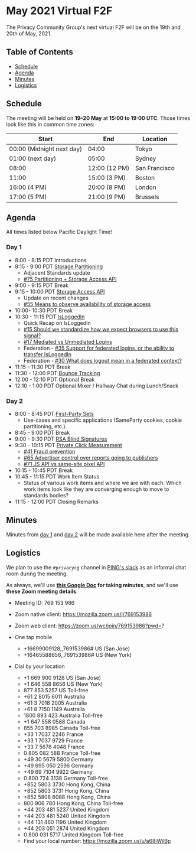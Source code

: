 # May 2021 Virtual F2F

The Privacy Community Group's next virtual F2F will be on the 19th and 20th of May, 2021.

<!-- START doctoc generated TOC please keep comment here to allow auto update -->
<!-- DON'T EDIT THIS SECTION, INSTEAD RE-RUN doctoc TO UPDATE -->
## Table of Contents

- [Schedule](#schedule)
- [Agenda](#agenda)
- [Minutes](#minutes)
- [Logistics](#logistics)

<!-- END doctoc generated TOC please keep comment here to allow auto update -->

## Schedule

The meeting will be held on **19–20 May** at **15:00 to 19:00 UTC**. Those times look like this in common time zones:

| Start                     | End           | Location      |
| ------------------------- | ------------- | ------------- |
| 00:00 (Midnight next day) | 04:00         | Tokyo         |
| 01:00 (next day)          | 05:00         | Sydney        |
| 08:00                     | 12:00 (12 PM) | San Francisco |
| 11:00                     | 15:00 (3 PM)  | Boston        |
| 16:00 (4 PM)              | 20:00 (8 PM)  | London        |
| 17:00 (5 PM)              | 21:00 (9 PM)  | Brussels      |

## Agenda

All times listed below Pacific Daylight Time!

### Day 1
* 8:00 - 8:15 PDT Introductions
* 8:15 - 9:00 PDT [Storage Partitioning](https://github.com/privacycg/storage-partitioning)
    * Adjacent Standards update
    * [#75 Partitioning + Storage Access API](https://github.com/privacycg/storage-access/issues/75)
* 9:00 - 9:15 PDT Break
* 9:15 - 10:00 PDT [Storage Access API](https://github.com/privacycg/storage-access)
    * Update on recent changes
    * [#55 Means to observe availability of storage access](https://github.com/privacycg/storage-access/issues/55) 
* 10:00- 10:30 PDT Break
* 10:30 - 11:15 PDT [IsLoggedIn](https://github.com/privacycg/is-logged-in)
    * Quick Recap on IsLoggedIn
    * [#15 Should we standardize how we expect browsers to use this signal?](https://github.com/privacycg/is-logged-in/issues/15)
    * [#17 Mediated vs Unmediated Logins](https://github.com/privacycg/is-logged-in/issues/17)
    * Federation - [#35 Support for federated logins, or the ability to transfer IsLoggedIn](https://github.com/privacycg/is-logged-in/issues/35)
    * Federation - [#30 What does logout mean in a federated context?](https://github.com/privacycg/is-logged-in/issues/30)
* 11:15 - 11:30 PDT Break
* 11:30 - 12:00 PDT [Bounce Tracking](https://github.com/privacycg/proposals/issues/6)
* 12:00 - 12:10 PDT Optional Break
* 12:10 - 1:00 PDT Optional Mixer / Hallway Chat during Lunch/Snack

### Day 2
* 8:00 - 8:45 PDT [First-Party Sets](https://github.com/privacycg/first-party-sets)
    * Use-cases and specific applications (SameParty cookies, cookie partitioning, etc.).
* 8:45 - 9:00 PDT Break
* 9:00 - 9:30 PDT [RSA Blind Signatures](https://datatracker.ietf.org/doc/draft-wood-cfrg-rsa-blind-signatures/)
* 9:30 - 10:15 PDT [Private Click Measurement](https://github.com/privacycg/private-click-measurement)
    * [#41 Fraud prevention](https://github.com/privacycg/private-click-measurement/issues/41) 
    * [#65 Advertiser control over reports going to publishers](https://github.com/privacycg/private-click-measurement/issues/65)
    * [#71 JS API vs same-site pixel API](https://github.com/privacycg/private-click-measurement/issues/71) 
* 10:15 - 10:45 PDT  Break
* 10:45 - 11:15 PDT Work Item Status
    * Status of various work items and where we are with each. Which work items look like they are converging enough to move to standards bodies?
* 11:15 - 12:00 PDT Closing Remarks

## Minutes

Minutes from [day 1](05-19-minutes.md) and [day 2](05-20-minutes.md) will be made available here after the meeting.

## Logistics

We plan to use the `#privacycg` channel in [PING's slack](https://w3cping.slack.com/) as an informal chat room during the meeting.

As always, we'll use **[this Google Doc](https://docs.google.com/document/d/1DZEhS1UHJ1PKxt5ZwKmn5LZ4bo10UFyNXeLp2dUuzRM/edit#) for taking minutes**, and we'll use **these Zoom meeting details**:

* Meeting ID: 769 153 986
* Zoom native client: https://mozilla.zoom.us/j/769153986
* Zoom web client: https://zoom.us/wc/join/769153986?pwd=?

* One tap mobile
    * +16699009128,,769153986# US (San Jose)
    * +16465588656,,769153986# US (New York)

* Dial by your location
    * +1 669 900 9128 US (San Jose)
    * +1 646 558 8656 US (New York)
    * 877 853 5257 US Toll-free
    * +61 2 8015 6011 Australia
    * +61 3 7018 2005 Australia
    * +61 8 7150 1149 Australia
    * 1800 893 423 Australia Toll-free
    * +1 647 558 0588 Canada
    * 855 703 8985 Canada Toll-free
    * +33 1 7037 2246 France
    * +33 1 7037 9729 France
    * +33 7 5678 4048 France
    * 0 805 082 588 France Toll-free
    * +49 30 5679 5800 Germany
    * +49 695 050 2596 Germany
    * +49 69 7104 9922 Germany
    * 0 800 724 3138 Germany Toll-free
    * +852 5803 3730 Hong Kong, China
    * +852 5803 3731 Hong Kong, China
    * +852 5808 6088 Hong Kong, China
    * 800 906 780 Hong Kong, China Toll-free
    * +44 203 481 5237 United Kingdom
    * +44 203 481 5240 United Kingdom
    * +44 131 460 1196 United Kingdom
    * +44 203 051 2874 United Kingdom
    * 0 800 031 5717 United Kingdom Toll-free
    * Find your local number: https://mozilla.zoom.us/u/a68iWilBp
